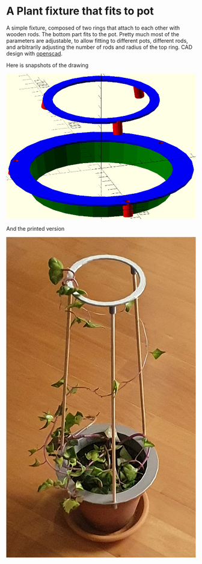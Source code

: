 # A Plant fixture that fits to pot

A simple fixture, composed of two rings that attach to each other with
wooden rods.  The bottom part fits to the pot.  Pretty much most of
the parameters are adjustable, to allow fitting to different pots,
different rods, and arbitrarily adjusting the number of rods and
radius of the top ring.  CAD design with
[openscad](https://openscad.org/).

Here is snapshots of the drawing
<p align="center">
	<img src="https://github.com/saeedghsh/3d_models/blob/master/plant_fixture/images/plant_fixture_spaced_v0.1.png">
</p>

And the printed version
<p align="center">
	<img src="https://github.com/saeedghsh/3d_models/blob/master/plant_fixture/images/plant_fixture_v0.1.jpg">
</p>
